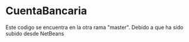 # CuentaBancaria
Este codigo se encuentra en la otra rama "master". Debido a que ha sido subido desde NetBeans
